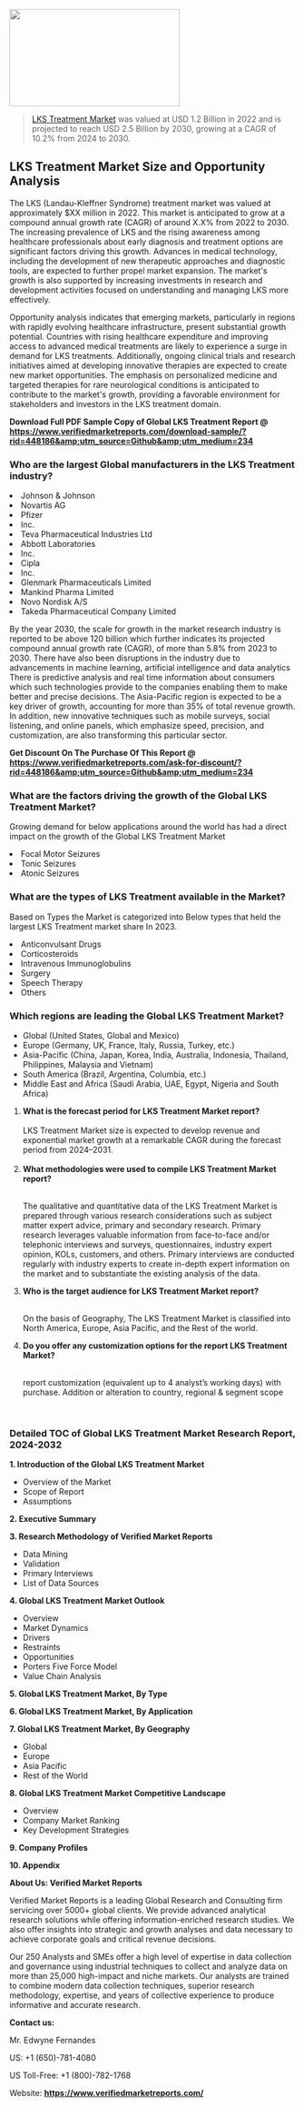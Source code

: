 
<img src="https://ffe5etoiles.com/wp-content/uploads/2024/12/MST1-300x171.png" alt="" width="300" height="171" class="alignnone size-medium wp-image-20088" /><blockquote><p><p><a href="https://www.verifiedmarketreports.com/download-sample/?rid=448186&utm_source=Github&utm_medium=234" target="_blank">LKS Treatment Market</a> was valued at USD 1.2 Billion in 2022 and is projected to reach USD 2.5 Billion by 2030, growing at a CAGR of 10.2% from 2024 to 2030.</p></blockquote><p><h2>LKS Treatment Market Size and Opportunity Analysis</h2><p>The LKS (Landau-Kleffner Syndrome) treatment market was valued at approximately $XX million in 2022. This market is anticipated to grow at a compound annual growth rate (CAGR) of around X.X% from 2022 to 2030. The increasing prevalence of LKS and the rising awareness among healthcare professionals about early diagnosis and treatment options are significant factors driving this growth. Advances in medical technology, including the development of new therapeutic approaches and diagnostic tools, are expected to further propel market expansion. The market's growth is also supported by increasing investments in research and development activities focused on understanding and managing LKS more effectively.</p><p>Opportunity analysis indicates that emerging markets, particularly in regions with rapidly evolving healthcare infrastructure, present substantial growth potential. Countries with rising healthcare expenditure and improving access to advanced medical treatments are likely to experience a surge in demand for LKS treatments. Additionally, ongoing clinical trials and research initiatives aimed at developing innovative therapies are expected to create new market opportunities. The emphasis on personalized medicine and targeted therapies for rare neurological conditions is anticipated to contribute to the market's growth, providing a favorable environment for stakeholders and investors in the LKS treatment domain.</p></p><p class=""><strong>Download Full PDF Sample Copy of Global LKS Treatment Report @ <a href="https://www.verifiedmarketreports.com/download-sample/?rid=448186&amp;utm_source=Github&amp;utm_medium=234" target="_blank">https://www.verifiedmarketreports.com/download-sample/?rid=448186&amp;utm_source=Github&amp;utm_medium=234</a></strong></p><h3 id="" class="">Who are the largest Global manufacturers in the LKS Treatment industry?</h3><p><li>Johnson & Johnson</li><li> Novartis AG</li><li> Pfizer</li><li> Inc.</li><li> Teva Pharmaceutical Industries Ltd</li><li> Abbott Laboratories</li><li> Inc.</li><li> Cipla</li><li> Inc.</li><li> Glenmark Pharmaceuticals Limited</li><li> Mankind Pharma Limited</li><li> Novo Nordisk A/S</li><li> Takeda Pharmaceutical Company Limited</li></p><div class=""><div class="" dir="" data-message-author-role="" data-message-id="" data-message-model-slug=""><div class=""><div class=""><div class=""><div class="" dir="" data-message-author-role="" data-message-id="" data-message-model-slug=""><div class=""><div class=""><p>By the year 2030, the scale for growth in the market research industry is reported to be above 120 billion which further indicates its projected compound annual growth rate (CAGR), of more than 5.8% from 2023 to 2030. There have also been disruptions in the industry due to advancements in machine learning, artificial intelligence and data analytics There is predictive analysis and real time information about consumers which such technologies provide to the companies enabling them to make better and precise decisions. The Asia-Pacific region is expected to be a key driver of growth, accounting for more than 35% of total revenue growth. In addition, new innovative techniques such as mobile surveys, social listening, and online panels, which emphasize speed, precision, and customization, are also transforming this particular sector.</p><p><strong>Get Discount On The Purchase Of This Report @&nbsp; <a href="https://www.verifiedmarketreports.com/ask-for-discount/?rid=448186&amp;utm_source=Github&amp;utm_medium=234" target="_blank">https://www.verifiedmarketreports.com/ask-for-discount/?rid=448186&amp;utm_source=Github&amp;utm_medium=234</a></strong></p></div></div></div></div></div></div></div></div><h3 id="" class="">What are the factors driving the growth of the Global LKS Treatment Market?</h3><p id="" class="">Growing demand for below applications around the world has had a direct impact on the growth of the Global LKS Treatment Market</p><p id="" class=""><li>Focal Motor Seizures</li><li> Tonic Seizures</li><li> Atonic Seizures</li></p><h3 id="" class="">What are the types of LKS Treatment available in the Market?</h3><p id="" class="">Based on Types the Market is categorized into Below types that held the largest LKS Treatment market share In 2023.</p><p id="" class=""><li>Anticonvulsant Drugs</li><li> Corticosteroids</li><li> Intravenous Immunoglobulins</li><li> Surgery</li><li> Speech Therapy</li><li> Others</li></p><h3 id="" class="">Which regions are leading the Global LKS Treatment Market?</h3><ul><li>Global (United States, Global and Mexico)</li><li>Europe (Germany, UK, France, Italy, Russia, Turkey, etc.)</li><li>Asia-Pacific (China, Japan, Korea, India, Australia, Indonesia, Thailand, Philippines, Malaysia and Vietnam)</li><li>South America (Brazil, Argentina, Columbia, etc.)</li><li>Middle East and Africa (Saudi Arabia, UAE, Egypt, Nigeria and South Africa)</li></ul><p><ol><li><strong>What is the forecast period for LKS Treatment Market report?<br /></strong><br /><span data-sheets-root="1" data-sheets-value="{&quot;1&quot;:2,&quot;2&quot;:&quot;XXXX size is expected to develop revenue and exponential market growth at a remarkable CAGR during the forecast period from 2024&ndash;2030.&quot;}" data-sheets-userformat="{&quot;2&quot;:12674,&quot;4&quot;:{&quot;1&quot;:2,&quot;2&quot;:16776960},&quot;10&quot;:2,&quot;11&quot;:0,&quot;15&quot;:&quot;Arial&quot;,&quot;16&quot;:12}">LKS Treatment Market size is expected to develop revenue and exponential market growth at a remarkable CAGR during the forecast period from 2024&ndash;2031.</span><br /><br /></li><li><strong>What methodologies were used to compile LKS Treatment Market report?<br /><br /></strong><p>The qualitative and quantitative data of the&nbsp;LKS Treatment Market is prepared through various research considerations such as subject matter expert advice, primary and secondary research. Primary research leverages valuable information from face-to-face and/or telephonic interviews and surveys, questionnaires, industry expert opinion, KOLs, customers, and others. Primary interviews are conducted regularly with industry experts to create in-depth expert information on the market and to substantiate the existing analysis of the data.&nbsp;</p></li><li><strong>Who is the target audience for LKS Treatment Market report?<br /><br /></strong><p>On the basis of Geography, The&nbsp;LKS Treatment Market is classified into North America, Europe, Asia Pacific, and the Rest of the world.</p></li><li><strong>Do you offer any customization options for the report LKS Treatment Market?<br /><br /></strong><p>report customization (equivalent up to 4 analyst&rsquo;s working days) with purchase. Addition or alteration to country, regional &amp; segment scope</p><p>&nbsp;</p></li></ol></p><h3 id="" class="">Detailed TOC of Global LKS Treatment Market Research Report, 2024-2032</h3><p id="" class=""><strong>1. Introduction of the Global LKS Treatment Market</strong></p><ul><li>Overview of the Market</li><li>Scope of Report</li><li>Assumptions</li></ul><p id="" class=""><strong>2. Executive Summary</strong></p><p id="" class=""><strong>3. Research Methodology of&nbsp;Verified Market Reports</strong></p><ul><li>Data Mining</li><li>Validation</li><li>Primary Interviews</li><li>List of Data Sources</li></ul><p id="" class=""><strong>4. Global LKS Treatment Market Outlook</strong></p><ul><li>Overview</li><li>Market Dynamics</li><li>Drivers</li><li>Restraints</li><li>Opportunities</li><li>Porters Five Force Model</li><li>Value Chain Analysis</li></ul><p id="" class=""><strong>5. Global LKS Treatment Market, By&nbsp;Type</strong></p><p id="" class=""><strong>6. Global LKS Treatment Market, By Application</strong></p><p id="" class=""><strong>7. Global LKS Treatment Market, By Geography</strong></p><ul><li>Global</li><li>Europe</li><li>Asia Pacific</li><li>Rest of the World</li></ul><p id="" class=""><strong>8. Global LKS Treatment Market Competitive Landscape</strong></p><ul><li>Overview</li><li>Company Market Ranking</li><li>Key Development Strategies</li></ul><p id="" class=""><strong>9. Company Profiles</strong></p><p id="" class=""><strong>10. Appendix</strong></p><p id="" class=""><strong>About Us: Verified Market Reports</strong></p><p id="" class="">Verified Market Reports is a leading Global Research and Consulting firm servicing over 5000+ global clients. We provide advanced analytical research solutions while offering information-enriched research studies. We also offer insights into strategic and growth analyses and data necessary to achieve corporate goals and critical revenue decisions.</p><p id="" class="">Our 250 Analysts and SMEs offer a high level of expertise in data collection and governance using industrial techniques to collect and analyze data on more than 25,000 high-impact and niche markets. Our analysts are trained to combine modern data collection techniques, superior research methodology, expertise, and years of collective experience to produce informative and accurate research.</p><p id="" class=""><strong>Contact us:</strong></p><p id="" class="">Mr. Edwyne Fernandes</p><p id="" class="">US: +1 (650)-781-4080</p><p id="" class="">US Toll-Free: +1 (800)-782-1768</p><p id="" class="">Website: <a target="" data-test-app-aware-link=""><strong>https://www.verifiedmarketreports.com/</strong></a></p>
